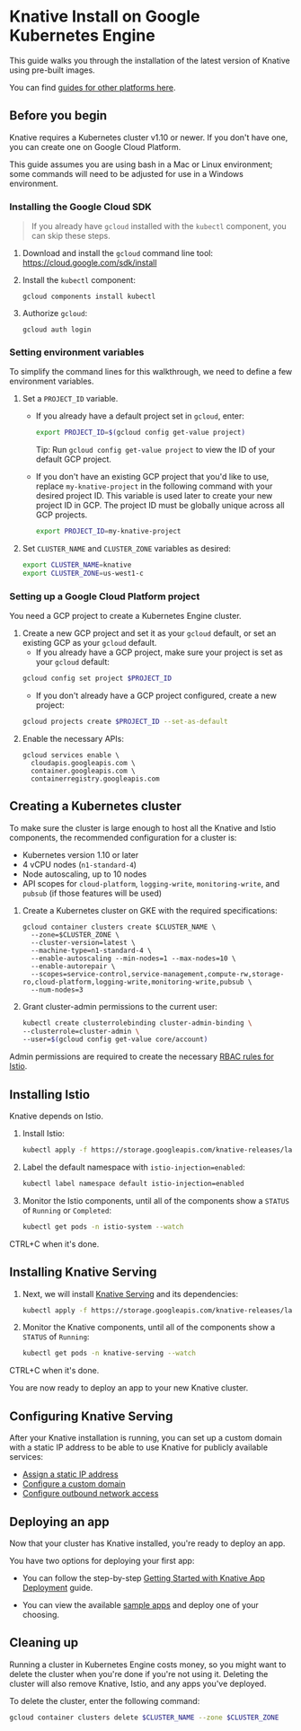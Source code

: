 # Knative Install on Google Kubernetes Engine

This guide walks you through the installation of the latest version of
Knative using pre-built images.

You can find [guides for other platforms here](README.md).

## Before you begin

Knative requires a Kubernetes cluster v1.10 or newer. If you don't have one,
you can create one on Google Cloud Platform.

This guide assumes you are using bash in a Mac or Linux environment; some
commands will need to be adjusted for use in a Windows environment.

### Installing the Google Cloud SDK

> If you already have `gcloud` installed with the `kubectl` component, you can skip these steps. 

1. Download and install the `gcloud` command line tool:
   https://cloud.google.com/sdk/install
   
1. Install the `kubectl` component:
    ```
    gcloud components install kubectl
    ```
1. Authorize `gcloud`:
    ```
    gcloud auth login
    ```

### Setting environment variables

To simplify the command lines for this walkthrough, we need to define a few
environment variables.

1. Set a `PROJECT_ID` variable.
   * If you already have a default project set in `gcloud`, enter:
      ```bash
      export PROJECT_ID=$(gcloud config get-value project)
      ```
      Tip: Run `gcloud config get-value project` to view the ID of your default GCP project.
      
   * If you don't have an existing GCP project that you'd like to use, replace
    `my-knative-project` in the following command with your desired project ID. This variable
    is used later to create your new project ID in GCP. The project ID must be globally
    unique across all GCP projects.
      ```bash
      export PROJECT_ID=my-knative-project
      ```
1. Set `CLUSTER_NAME` and `CLUSTER_ZONE` variables as desired:
   ```bash
   export CLUSTER_NAME=knative
   export CLUSTER_ZONE=us-west1-c
   ```

### Setting up a Google Cloud Platform project

You need a GCP project to create a Kubernetes Engine cluster.

1. Create a new GCP project and set it as your `gcloud` default, or set an
   existing GCP as your `gcloud` default.
    * If you already have a GCP project, make sure your project is set as your
    `gcloud` default:
     ```bash
     gcloud config set project $PROJECT_ID
     ```
    * If you don't already have a GCP project configured, create a new project:
     ```bash
     gcloud projects create $PROJECT_ID --set-as-default
     ```
1. Enable the necessary APIs:
   ```
   gcloud services enable \
     cloudapis.googleapis.com \
     container.googleapis.com \
     containerregistry.googleapis.com
   ```

## Creating a Kubernetes cluster

To make sure the cluster is large enough to host all the Knative and
Istio components, the recommended configuration for a cluster is:

* Kubernetes version 1.10 or later
* 4 vCPU nodes (`n1-standard-4`)
* Node autoscaling, up to 10 nodes
* API scopes for `cloud-platform`, `logging-write`, `monitoring-write`, and
  `pubsub` (if those features will be used)

1. Create a Kubernetes cluster on GKE with the required specifications:
    ```
    gcloud container clusters create $CLUSTER_NAME \
      --zone=$CLUSTER_ZONE \
      --cluster-version=latest \
      --machine-type=n1-standard-4 \
      --enable-autoscaling --min-nodes=1 --max-nodes=10 \
      --enable-autorepair \
      --scopes=service-control,service-management,compute-rw,storage-ro,cloud-platform,logging-write,monitoring-write,pubsub \
      --num-nodes=3
    ```  
1. Grant cluster-admin permissions to the current user: 
    ```bash
    kubectl create clusterrolebinding cluster-admin-binding \
    --clusterrole=cluster-admin \
    --user=$(gcloud config get-value core/account)
    ```

Admin permissions are required to create the necessary
[RBAC rules for Istio](https://istio.io/docs/concepts/security/rbac/).

## Installing Istio

Knative depends on Istio.

1. Install Istio:
    ```bash
    kubectl apply -f https://storage.googleapis.com/knative-releases/latest/istio.yaml
    ```
1. Label the default namespace with `istio-injection=enabled`:
    ```bash
    kubectl label namespace default istio-injection=enabled
    ```
1. Monitor the Istio components, until all of the components show a `STATUS` of
`Running` or `Completed`:
    ```bash
    kubectl get pods -n istio-system --watch
    ```

CTRL+C when it's done.

## Installing Knative Serving

1. Next, we will install [Knative Serving](https://github.com/knative/serving)
and its dependencies:
    ```bash
    kubectl apply -f https://storage.googleapis.com/knative-releases/latest/release.yaml
    ```
1. Monitor the Knative components, until all of the components show a `STATUS` of
`Running`:
    ```bash
    kubectl get pods -n knative-serving --watch
    ```

CTRL+C when it's done.

You are now ready to deploy an app to your new Knative cluster.

## Configuring Knative Serving

After your Knative installation is running, you can set up a custom domain with 
a static IP address to be able to use Knative for publicly available services:

- [Assign a static IP address](../serving/gke-assigning-static-ip-address.md)
- [Configure a custom domain](../serving/using-a-custom-domain.md)
- [Configure outbound network access](../serving/outbound-network-access.md)

## Deploying an app

Now that your cluster has Knative installed, you're ready to deploy an app.

You have two options for deploying your first app:

* You can follow the step-by-step
  [Getting Started with Knative App Deployment](getting-started-knative-app.md)
  guide.

* You can view the available [sample apps](../serving/samples/README.md) and
  deploy one of your choosing.

## Cleaning up

Running a cluster in Kubernetes Engine costs money, so you might want to delete
the cluster when you're done if you're not using it. Deleting the cluster will
also remove Knative, Istio, and any apps you've deployed.

To delete the cluster, enter the following command:

```bash
gcloud container clusters delete $CLUSTER_NAME --zone $CLUSTER_ZONE
```
